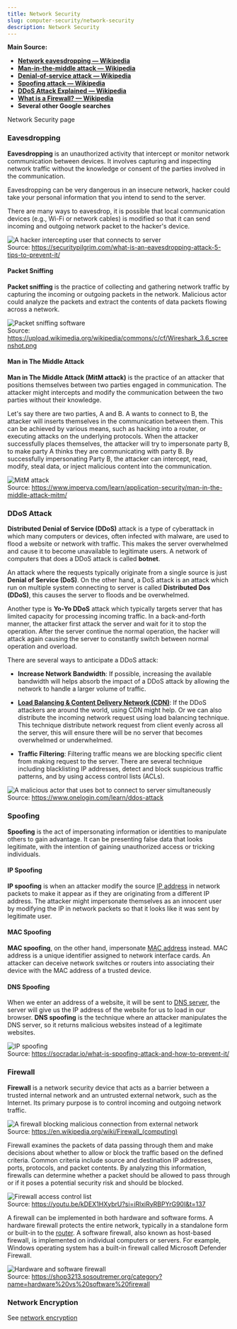 ```yaml
---
title: Network Security
slug: computer-security/network-security
description: Network Security
---
```


**Main Source:**

- **[Network eavesdropping — Wikipedia](https://en.wikipedia.org/wiki/Network_eavesdropping)**
- **[Man-in-the-middle attack — Wikipedia](https://en.wikipedia.org/wiki/Man-in-the-middle_attack)**
- **[Denial-of-service attack — Wikipedia](https://en.wikipedia.org/wiki/Denial-of-service_attack)**
- **[Spoofing attack — Wikipedia](https://en.wikipedia.org/wiki/Spoofing_attack)**
- **[DDoS Attack Explained — Wikipedia](https://youtu.be/ilhGh9CEIwM?si=tVeGgpOmlVOtxNSx)**
- **[What is a Firewall? — Wikipedia](https://youtu.be/kDEX1HXybrU?si=gobmfAT1Kcq8dFGO)**
- **Several other Google searches**

Network Security page

### Eavesdropping

**Eavesdropping** is an unauthorized activity that intercept or monitor network communication between devices. It involves capturing and inspecting network traffic without the knowledge or consent of the parties involved in the communication.

Eavesdropping can be very dangerous in an insecure network, hacker could take your personal information that you intend to send to the server.

There are many ways to eavesdrop, it is possible that local communication devices (e.g., Wi-Fi or network cables) is modified so that it can send incoming and outgoing network packet to the hacker's device.

![A hacker intercepting user that connects to server](./eavesdropping.png)  
Source: https://securitypilgrim.com/what-is-an-eavesdropping-attack-5-tips-to-prevent-it/

#### Packet Sniffing

**Packet sniffing** is the practice of collecting and gathering network traffic by capturing the incoming or outgoing packets in the network. Malicious actor could analyze the packets and extract the contents of data packets flowing across a network.

![Packet sniffing software](./packet-sniffing.png)  
Source: https://upload.wikimedia.org/wikipedia/commons/c/cf/Wireshark_3.6_screenshot.png

#### Man in The Middle Attack

**Man in The Middle Attack (MitM attack)** is the practice of an attacker that positions themselves between two parties engaged in communication. The attacker might intercepts and modify the communication between the two parties without their knowledge.

Let's say there are two parties, A and B. A wants to connect to B, the attacker will inserts themselves in the communication between them. This can be achieved by various means, such as hacking into a router, or executing attacks on the underlying protocols. When the attacker successfully places themselves, the attacker will try to impersonate party B, to make party A thinks they are communicating with party B. By successfully impersonating Party B, the attacker can intercept, read, modify, steal data, or inject malicious content into the communication.

![MitM attack](./mitm.png)  
Source: https://www.imperva.com/learn/application-security/man-in-the-middle-attack-mitm/

### DDoS Attack

**Distributed Denial of Service (DDoS)** attack is a type of cyberattack in which many computers or devices, often infected with malware, are used to flood a website or network with traffic. This makes the server overwhelmed and cause it to become unavailable to legitimate users. A network of computers that does a DDoS attack is called **botnet**.

An attack where the requests typically originate from a single source is just **Denial of Service (DoS)**. On the other hand, a DoS attack is an attack which run on multiple system connecting to server is called **Distributed Dos (DDoS)**, this causes the server to floods and be overwhelmed.

Another type is **Yo-Yo DDoS** attack which typically targets server that has limited capacity for processing incoming traffic. In a back-and-forth manner, the attacker first attack the server and wait for it to stop the operation. After the server continue the normal operation, the hacker will attack again causing the server to constantly switch between normal operation and overload.

There are several ways to anticipate a DDoS attack:

- **Increase Network Bandwidth**: If possible, increasing the available bandwidth will helps absorb the impact of a DDoS attack by allowing the network to handle a larger volume of traffic.

- **[Load Balancing & Content Delivery Network (CDN)](/computer-networking/server#server-optimization)**: If the DDoS attackers are around the world, using CDN might help. Or we can also distribute the incoming network request using load balancing technique. This technique distribute network request from client evenly across all the server, this will ensure there will be no server that becomes overwhelmed or underwhelmed.

- **Traffic Filtering**: Filtering traffic means we are blocking specific client from making request to the server. There are several technique including blacklisting IP addresses, detect and block suspicious traffic patterns, and by using access control lists (ACLs).

![A malicious actor that uses bot to connect to server simultaneously](./ddos.png)  
Source: https://www.onelogin.com/learn/ddos-attack

### Spoofing

**Spoofing** is the act of impersonating information or identities to manipulate others to gain advantage. It can be presenting false data that looks legitimate, with the intention of gaining unauthorized access or tricking individuals.

#### IP Spoofing

**IP spoofing** is when an attacker modify the source [IP address](/computer-networking/ip-address) in network packets to make it appear as if they are originating from a different IP address. The attacker might impersonate themselves as an innocent user by modifying the IP in network packets so that it looks like it was sent by legitimate user.

#### MAC Spoofing

**MAC spoofing**, on the other hand, impersonate [MAC address](/computer-networking/mac-address) instead. MAC address is a unique identifier assigned to network interface cards. An attacker can deceive network switches or routers into associating their device with the MAC address of a trusted device.

#### DNS Spoofing

When we enter an address of a website, it will be sent to [DNS server](/computer-networking/dns), the server will give us the IP address of the website for us to load in our browser. **DNS spoofing** is the technique where an attacker manipulates the DNS server, so it returns malicious websites instead of a legitimate websites.

![IP spoofing](./ip-spoofing.png)  
Source: https://socradar.io/what-is-spoofing-attack-and-how-to-prevent-it/

### Firewall

**Firewall** is a network security device that acts as a barrier between a trusted internal network and an untrusted external network, such as the Internet. Its primary purpose is to control incoming and outgoing network traffic.

![A firewall blocking malicious connection from external network](./firewall.png)  
Source: https://en.wikipedia.org/wiki/Firewall_(computing)

Firewall examines the packets of data passing through them and make decisions about whether to allow or block the traffic based on the defined criteria. Common criteria include source and destination IP addresses, ports, protocols, and packet contents. By analyzing this information, firewalls can determine whether a packet should be allowed to pass through or if it poses a potential security risk and should be blocked.

![Firewall access control list](./firewall-control.png)  
Source: https://youtu.be/kDEX1HXybrU?si=iRlxiRyRBPYrG90I&t=137

A firewall can be implemented in both hardware and software forms. A hardware firewall protects the entire network, typically in a standalone form or built-in to the [router](/computer-networking). A software firewall, also known as host-based firewall, is implemented on individual computers or servers. For example, Windows operating system has a built-in firewall called Microsoft Defender Firewall.

![Hardware and software firewall](./hardware-software-firewall.jpeg)  
Source: https://shop3213.sosoutremer.org/category?name=hardware%20vs%20software%20firewall

### Network Encryption

See [network encryption](/computer-networking/network-encryption)
